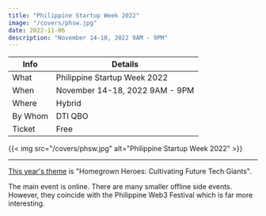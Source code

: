 ```yaml
---
title: "Philippine Startup Week 2022"
image: "/covers/phsw.jpg"
date: 2022-11-06
description: "November 14-18, 2022 9AM - 9PM"
---
```



Info | Details 
--- | ---
What | Philippine Startup Week 2022
When | November 14-18, 2022 9AM - 9PM
Where | Hybrid
By Whom | DTI QBO
Ticket | Free


{{< img src="/covers/phsw.jpg" alt="Philippine Startup Week 2022" >}}

---


[This year's theme](https://www.phstartupweek.com/) is "Homegrown Heroes: Cultivating Future Tech Giants". 

The main event is online. There are many smaller offline side events. However, they coincide with the Philippine Web3 Festival which is far more interesting. 

